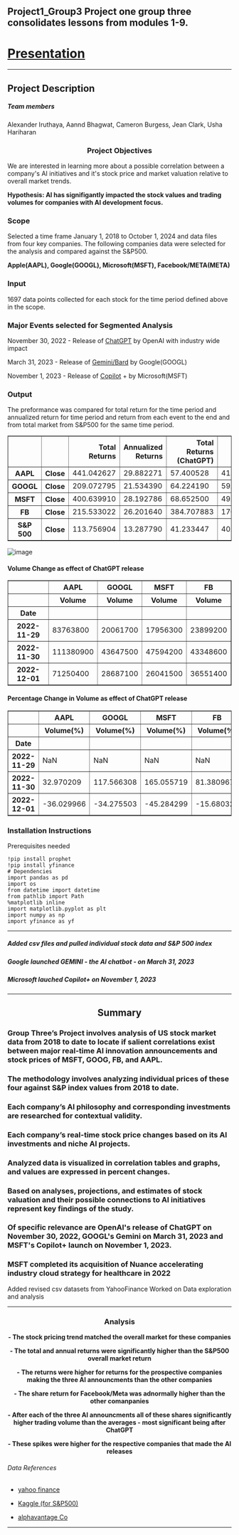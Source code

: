 Project1_Group3
Project one group three consolidates lessons from modules 1-9. 
---
# [Presentation](https://buckeyemailosu-my.sharepoint.com/:p:/g/personal/burgess_289_buckeyemail_osu_edu/EQkqLp0aac5IlkbgUh4rQS8Bl1FBdxNNKVwIZ9PHLWVjKw?e=utePs2)
---
## Project Description

##### **Team members**

Alexander Iruthaya, Aannd Bhagwat, Cameron Burgess, Jean Clark, Usha Hariharan

### <p align="center">Project Objectives

We are interested in learning more about a possible correlation between a company's AI initiatives and it's stock price and market valuation relative to overall market trends.

**Hypothesis: AI has signifigantly impacted the stock values and trading volumes for companies with AI development focus.** 

### Scope

Selected a time frame January 1, 2018 to October 1, 2024 and data files from four key companies.
The following companies data were selected for the analysis and compared against the S&P500.

**Apple(AAPL), Google(GOOGL), Microsoft(MSFT), Facebook/META(META)**
 
### Input

1697 data points collected for each stock for the time period defined above in the scope. 

### Major Events selected for Segmented Analysis

November 30, 2022 - Release of [ChatGPT](https://chatgpt.com/) by OpenAI with industry wide impact

March 31, 2023 - Release of [Gemini/Bard](https://gemini.google.com/app) by Google(GOOGL) 

November 1, 2023 - Release of [Copilot](https://copilot.microsoft.com/) + by Microsoft(MSFT)

### Output
The preformance was compared for total return for the time period and annualized return for time period and return from each event to the end and from total market from S&P500 for the same time period.

<div>

<table border="1" class="dataframe">
  <thead>
    <tr style="text-align: right;">
      <th></th>
      <th></th>
      <th>Total Returns</th>
      <th>Annualized Returns</th>
      <th>Total Returns (ChatGPT)</th>
      <th>Total Returns (Gemini)</th>
      <th>Total Returns (Copilot+)</th>
    </tr>
  </thead>
  <tbody>
    <tr>
      <th>AAPL</th>
      <th>Close</th>
      <td>441.042627</td>
      <td>29.882271</td>
      <td>57.400528</td>
      <td>41.297761</td>
      <td>33.931137</td>
    </tr>
    <tr>
      <th>GOOGL</th>
      <th>Close</th>
      <td>209.072795</td>
      <td>21.534390</td>
      <td>64.224190</td>
      <td>59.886244</td>
      <td>31.158569</td>
    </tr>
    <tr>
      <th>MSFT</th>
      <th>Close</th>
      <td>400.639910</td>
      <td>28.192786</td>
      <td>68.652500</td>
      <td>49.254251</td>
      <td>24.339000</td>
    </tr>
    <tr>
      <th>FB</th>
      <th>Close</th>
      <td>215.533022</td>
      <td>26.201640</td>
      <td>384.707883</td>
      <td>170.095308</td>
      <td>83.562607</td>
    </tr>
    <tr>
      <th>S&amp;P 500</th>
      <th>Close</th>
      <td>113.756904</td>
      <td>13.287790</td>
      <td>41.233447</td>
      <td>40.229868</td>
      <td>35.976177</td>
    </tr>
  </tbody>
</table>
</div>


![image](https://github.com/user-attachments/assets/e8daea6b-2979-4cac-b322-db9920459207)

####  Volume Change as effect of ChatGPT release

<table border="1" class="dataframe">
  <thead>
    <tr>
      <th></th>
      <th>AAPL</th>
      <th>GOOGL</th>
      <th>MSFT</th>
      <th>FB</th>
    </tr>
    <tr>
      <th></th>
      <th>Volume</th>
      <th>Volume</th>
      <th>Volume</th>
      <th>Volume</th>
    </tr>
    <tr>
      <th>Date</th>
      <th></th>
      <th></th>
      <th></th>
      <th></th>
    </tr>
  </thead>
  <tbody>
    <tr>
      <th>2022-11-29</th>
      <td>83763800</td>
      <td>20061700</td>
      <td>17956300</td>
      <td>23899200</td>
    </tr>
    <tr>
      <th>2022-11-30</th>
      <td>111380900</td>
      <td>43647500</td>
      <td>47594200</td>
      <td>43348600</td>
    </tr>
    <tr>
      <th>2022-12-01</th>
      <td>71250400</td>
      <td>28687100</td>
      <td>26041500</td>
      <td>36551400</td>
    </tr>
  </tbody>
</table>
</div>



#### Percentage Change in Volume as effect of ChatGPT release

<table border="1" class="dataframe">
  <thead>
    <tr>
      <th></th>
      <th>AAPL</th>
      <th>GOOGL</th>
      <th>MSFT</th>
      <th>FB</th>
    </tr>
    <tr>
      <th></th>
      <th>Volume(%)</th>
      <th>Volume(%)</th>
      <th>Volume(%)</th>
      <th>Volume(%)</th>
    </tr>
    <tr>
      <th>Date</th>
      <th></th>
      <th></th>
      <th></th>
      <th></th>
    </tr>
  </thead>
  <tbody>
    <tr>
      <th>2022-11-29</th>
      <td>NaN</td>
      <td>NaN</td>
      <td>NaN</td>
      <td>NaN</td>
    </tr>
    <tr>
      <th>2022-11-30</th>
      <td>32.970209</td>
      <td>117.566308</td>
      <td>165.055719</td>
      <td>81.380967</td>
    </tr>
    <tr>
      <th>2022-12-01</th>
      <td>-36.029966</td>
      <td>-34.275503</td>
      <td>-45.284299</td>
      <td>-15.680322</td>
    </tr>
  </tbody>
</table>
</div>

### Installation Instructions 

Prerequisites needed 
```
!pip install prophet
!pip install yfinance
# Dependencies
import pandas as pd
import os
from datetime import datetime
from pathlib import Path
%matplotlib inline
import matplotlib.pyplot as plt
import numpy as np
import yfinance as yf
```

---

##### Added csv files and pulled individual stock data and S&P 500 index
##### Google launched GEMINI - the AI chatbot - on March 31, 2023
##### Microsoft lauched Copilot+ on November 1, 2023

---

## <p align="center"> Summary


### Group Three’s Project involves analysis of US stock market data from 2018 to date to locate if salient correlations exist between major real-time AI innovation announcements and stock prices of MSFT, GOOG, FB, and AAPL.

### The methodology involves analyzing individual prices of these four against S&P index values from 2018 to date.

### Each company’s AI philosophy and corresponding investments are researched for contextual validity.

### Each company’s real-time stock price changes based on its AI investments and niche AI projects.

### Analyzed data is visualized in correlation tables and graphs, and values are expressed in percent changes.

### Based on analyses, projections, and estimates of stock valuation and their possible connections to AI initiatives represent key findings of the study.

### Of specific relevance are OpenAI's release of ChatGPT on November 30, 2022, GOOGL's Gemini on March 31, 2023 and MSFT's Copilot+ launch on November 1, 2023.

### MSFT completed its acquisition of Nuance accelerating industry cloud strategy for healthcare in 2022

Added revised csv datasets from YahooFinance
Worked on Data exploration and analysis

---
### <p align="center"> Analysis

**<p align="center">- The stock pricing trend matched the overall market for these companies**

**<p align="center">- The total and annual returns were significantly higher than the S&P500 overall market return**

**<p align="center">- The returns were higher for returns for the prospective companies making the three AI announcments than the other companies**

**<p align="center">- The share return for Facebook/Meta was adnormally higher than the other comanpanies**

**<p align="center">- After each of the three AI announcments all of these shares significantly higher trading volume than the averages - most significant being after ChatGPT**

**<p align="center">- These spikes were higher for the respective companies that made the AI releases**

###### Data References 

- [yahoo finance](https://finance.yahoo.com/)

- [Kaggle (for S&P500)](https://www.kaggle.com/datasets/andrewmvd/sp-500-stocks)

- [alphavantage Co](https://www.alphavantage.co/)

---
